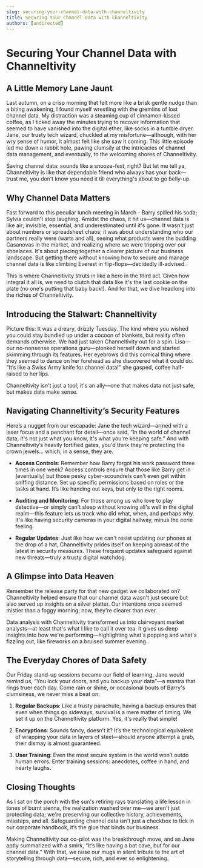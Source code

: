 ```yaml
---
slug: securing-your-channel-data-with-channeltivity
title: Securing Your Channel Data with Channeltivity
authors: [undirected]
---
```



# Securing Your Channel Data with Channeltivity

## A Little Memory Lane Jaunt

Last autumn, on a crisp morning that felt more like a brisk gentle nudge than a biting awakening, I found myself wrestling with the gremlins of lost channel data. My distraction was a steaming cup of cinnamon-kissed coffee, as I ticked away the minutes trying to recover information that seemed to have vanished into the digital ether, like socks in a tumble dryer. Jane, our trusty tech wizard, chuckled at my misfortune—although, with her wry sense of humor, it almost felt like she saw it coming. This little episode led me down a rabbit hole, pawing clumsily at the intricacies of channel data management, and eventually, to the welcoming shores of Channeltivity. 

Saving channel data: sounds like a snooze-fest, right? But let me tell ya, Channeltivity is like that dependable friend who always has your back—trust me, you don’t know you need it till everything's about to go belly-up.

## Why Channel Data Matters

Fast forward to this peculiar lunch meeting in March - Barry spilled his soda; Sylvia couldn't stop laughing. Amidst the chaos, it hit us—channel data is like air; invisible, essential, and underestimated until it's gone. It wasn't just about numbers or spreadsheet chaos; it was about understanding who our partners really were (warts and all), seeing what products were the budding Casanovas in the market, and realizing where we were tripping over our shoelaces. It's about piecing together a clearer picture of our business landscape. But getting there without knowing how to secure and manage channel data is like climbing Everest in flip-flops—decidedly ill-advised.

This is where Channeltivity struts in like a hero in the third act. Given how integral it all is, we need to clutch that data like it's the last cookie on the plate (no one's putting that baby back!). And for that, we dive headlong into the riches of Channeltivity.

## Introducing the Stalwart: Channeltivity

Picture this: It was a dreary, drizzly Tuesday. The kind where you wished you could stay bundled up under a cocoon of blankets, but reality often demands otherwise. We had just taken Channeltivity out for a spin. Lisa—our no-nonsense operations guru—plonked herself down and started skimming through its features. Her eyebrows did this comical thing where they seemed to dance on her forehead as she discovered what it could do. "It’s like a Swiss Army knife for channel data!" she gasped, coffee half-raised to her lips.

Channeltivity isn't just a tool; it's an ally—one that makes data not just safe, but makes data make sense. 

## Navigating Channeltivity’s Security Features

Here’s a nugget from our escapade: Jane the tech wizard—armed with a laser focus and a penchant for detail—once said, “In the world of channel data, it's not just what you know, it's what you're keeping safe.” And with Channeltivity’s heavily fortified gates, you'd think they're protecting the crown jewels... which, in a sense, they are. 

- **Access Controls**: Remember how Barry forgot his work password three times in one week? Access controls ensure that those like Barry get in (eventually) but those pesky cyber-scoundrels can't even get within sniffing distance. Set up specific permissions based on roles or the tasks at hand. It’s like handing out keys, but only to the right rooms.

- **Auditing and Monitoring**: For those among us who love to play detective—or simply can't sleep without knowing all's well in the digital realm—this feature lets us track who did what, when, and perhaps why. It's like having security cameras in your digital hallway, minus the eerie feeling. 

- **Regular Updates**: Just like how we can't resist updating our phones at the drop of a hat, Channeltivity prides itself on keeping abreast of the latest in security measures. These frequent updates safeguard against new threats—truly a trusty digital watchdog.

## A Glimpse into Data Heaven

Remember the release party for that new gadget we collaborated on? Channeltivity helped ensure that our channel data wasn't just secure but also served up insights on a silver platter. Our intentions once seemed mistier than a foggy morning; now, they're clearer than ever.

Data analysis with Channeltivity transformed us into clairvoyant market analysts—at least that's what I like to call it over tea. It gives us deep insights into how we're performing—highlighting what's popping and what's fizzling out, like fireworks on a bruised summer evening.

## The Everyday Chores of Data Safety

Our Friday stand-up sessions became our field of learning. Jane would remind us, “You lock your doors, and you backup your data”—a mantra that rings truer each day. Come rain or shine, or occasional bouts of Barry's clumsiness, we never miss a beat on:
 
1. **Regular Backups**: Like a trusty parachute, having a backup ensures that even when things go sideways, survival is a mere matter of timing. We set it up on the Channeltivity platform. Yes, it's really that simple! 

2. **Encryptions**: Sounds fancy, doesn’t it? It’s the technological equivalent of wrapping your data in layers of steel—should anyone attempt a grab, their dismay is almost guaranteed.

3. **User Training**: Even the most secure system in the world won’t outdo human errors. Enter training sessions: anecdotes, coffee in hand, and hearty laughs. 

## Closing Thoughts

As I sat on the porch with the sun's retiring rays translating a life lesson in tones of burnt sienna, the realization washed over me—we aren't just protecting data; we're preserving our collective history, achievements, missteps, and all. Safeguarding channel data isn't just a checkbox to tick in our corporate handbook, it’s the glue that binds our business. 

Making Channeltivity our co-pilot was the breakthrough move, and as Jane aptly summarized with a smirk, “It’s like having a bat cave, but for our channel data.” With that, we raise our mugs in silent tribute to the art of storytelling through data—secure, rich, and ever so enlightening.